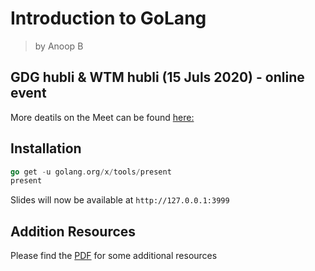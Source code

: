 # Introduction to GoLang

> by Anoop B

## GDG hubli & WTM hubli (15 Juls 2020) - online event

More deatils on the Meet can be found [here:](https://www.meetup.com/GDGHubli/events/271859523/)

## Installation

```go
go get -u golang.org/x/tools/present
present
```

Slides will now be available at `http://127.0.0.1:3999`

## Addition Resources

Please find the [PDF](./resources.pdf) for some additional resources


